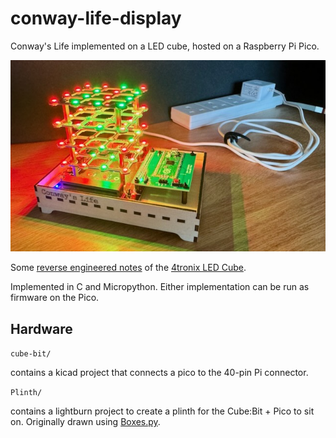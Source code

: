 # conway-life-display

Conway's Life implemented on a LED cube, hosted on a Raspberry Pi Pico.

![An LED cube, with a Pico based daughterboard. Displaying red and green illuminated leds.](docs/conway-life-display.jpeg)

Some [reverse engineered notes](cube-bit.md) of the [4tronix LED Cube](https://shop.4tronix.co.uk/products/cubebit).

Implemented in C and Micropython. Either implementation can be run as firmware on the Pico.

## Hardware

`cube-bit/`

contains a kicad project that connects a pico to the 40-pin Pi connector.

`Plinth/`

contains a lightburn project to create a plinth for the Cube:Bit + Pico to sit on. Originally drawn using [Boxes.py](https://boxes.hackerspace-bamberg.de/?language=en). 
